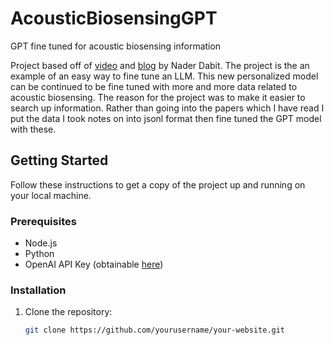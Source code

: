 # AcousticBiosensingGPT
GPT fine tuned for acoustic biosensing information

Project based off of [video](https://www.youtube.com/watch?v=Sb7U32kXMB0) and [blog](https://nader.substack.com/p/supercharge-your-gpt-model-custom) by Nader Dabit. 
The project is the an example of an easy way to fine tune an LLM. This new personalized model can be continued to be fine tuned with more and more data related to acoustic biosensing.
The reason for the project was to make it easier to search up information. Rather than going into the papers which I have read I put the data I took notes on into jsonl format then fine tuned the GPT model with these.

## Getting Started 

Follow these instructions to get a copy of the project up and running on your local machine.

### Prerequisites

- Node.js
- Python
- OpenAI API Key (obtainable [here](https://openai.com))

### Installation

1. Clone the repository:

   ```bash
   git clone https://github.com/yourusername/your-website.git
